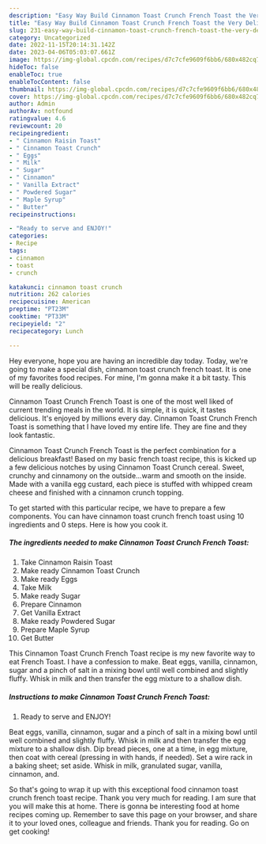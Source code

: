 ```yaml
---
description: "Easy Way Build Cinnamon Toast Crunch French Toast the Very Delicious}"
title: "Easy Way Build Cinnamon Toast Crunch French Toast the Very Delicious}"
slug: 231-easy-way-build-cinnamon-toast-crunch-french-toast-the-very-delicious
category: Uncategorized
date: 2022-11-15T20:14:31.142Z
date: 2023-04-06T05:03:07.661Z
image: https://img-global.cpcdn.com/recipes/d7c7cfe9609f6bb6/680x482cq70/cinnamon-toast-crunch-french-toast-recipe-main-photo.jpg
hideToc: false
enableToc: true
enableTocContent: false
thumbnail: https://img-global.cpcdn.com/recipes/d7c7cfe9609f6bb6/680x482cq70/cinnamon-toast-crunch-french-toast-recipe-main-photo.jpg
cover: https://img-global.cpcdn.com/recipes/d7c7cfe9609f6bb6/680x482cq70/cinnamon-toast-crunch-french-toast-recipe-main-photo.jpg
author: Admin
authorAv: notfound
ratingvalue: 4.6
reviewcount: 20
recipeingredient:
- " Cinnamon Raisin Toast"
- " Cinnamon Toast Crunch"
- " Eggs"
- " Milk"
- " Sugar"
- " Cinnamon"
- " Vanilla Extract"
- " Powdered Sugar"
- " Maple Syrup"
- " Butter"
recipeinstructions:

- "Ready to serve and ENJOY!"
categories:
- Recipe
tags:
- cinnamon
- toast
- crunch

katakunci: cinnamon toast crunch 
nutrition: 262 calories
recipecuisine: American
preptime: "PT23M"
cooktime: "PT33M"
recipeyield: "2"
recipecategory: Lunch

---
```



Hey everyone, hope you are having an incredible day today. Today, we're going to make a special dish, cinnamon toast crunch french toast. It is one of my favorites food recipes. For mine, I'm gonna make it a bit tasty. This will be really delicious.

Cinnamon Toast Crunch French Toast is one of the most well liked of current trending meals in the world. It is simple, it is quick, it tastes delicious. It's enjoyed by millions every day. Cinnamon Toast Crunch French Toast is something that I have loved my entire life. They are fine and they look fantastic.

Cinnamon Toast Crunch French Toast is the perfect combination for a delicious breakfast! Based on my basic french toast recipe, this is kicked up a few delicious notches by using Cinnamon Toast Crunch cereal. Sweet, crunchy and cinnamony on the outside…warm and smooth on the inside. Made with a vanilla egg custard, each piece is stuffed with whipped cream cheese and finished with a cinnamon crunch topping.


To get started with this particular recipe, we have to prepare a few components. You can have cinnamon toast crunch french toast using 10 ingredients and 0 steps. Here is how you cook it.

<!--inarticleads1-->

##### The ingredients needed to make Cinnamon Toast Crunch French Toast:

1. Take  Cinnamon Raisin Toast
1. Make ready  Cinnamon Toast Crunch
1. Make ready  Eggs
1. Take  Milk
1. Make ready  Sugar
1. Prepare  Cinnamon
1. Get  Vanilla Extract
1. Make ready  Powdered Sugar
1. Prepare  Maple Syrup
1. Get  Butter


This Cinnamon Toast Crunch French Toast recipe is my new favorite way to eat French Toast. I have a confession to make. Beat eggs, vanilla, cinnamon, sugar and a pinch of salt in a mixing bowl until well combined and slightly fluffy. Whisk in milk and then transfer the egg mixture to a shallow dish. 

<!--inarticleads2-->

##### Instructions to make Cinnamon Toast Crunch French Toast:


1. Ready to serve and ENJOY!

Beat eggs, vanilla, cinnamon, sugar and a pinch of salt in a mixing bowl until well combined and slightly fluffy. Whisk in milk and then transfer the egg mixture to a shallow dish. Dip bread pieces, one at a time, in egg mixture, then coat with cereal (pressing in with hands, if needed). Set a wire rack in a baking sheet; set aside. Whisk in milk, granulated sugar, vanilla, cinnamon, and. 

So that's going to wrap it up with this exceptional food cinnamon toast crunch french toast recipe. Thank you very much for reading. I am sure that you will make this at home. There is gonna be interesting food at home recipes coming up. Remember to save this page on your browser, and share it to your loved ones, colleague and friends. Thank you for reading. Go on get cooking!
